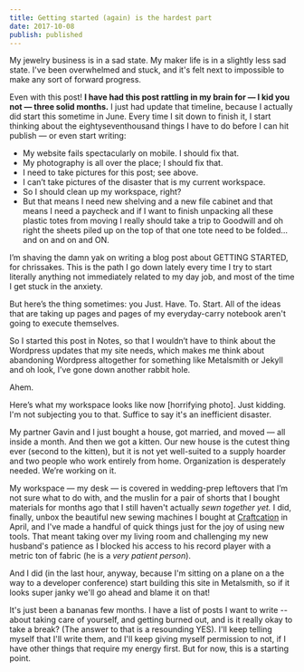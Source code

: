 ```yaml
---
title: Getting started (again) is the hardest part
date: 2017-10-08
publish: published
---
```


My jewelry business is in a sad state. My maker life is in a slightly less sad state. I've been overwhelmed and stuck, and it's felt next to impossible to make any sort of forward progress.

Even with this post! **I have had this post rattling in my brain for — I kid you not — three solid months.** I just had update that timeline, because I actually did start this sometime in June. Every time I sit down to finish it, I start thinking about the eightyseventhousand things I have to do before I can hit publish — or even start writing:

* My website fails spectacularly on mobile. I should fix that.
* My photography is all over the place; I should fix that.
* I need to take pictures for this post; see above.
* I can’t take pictures of the disaster that is my current workspace.
* So I should clean up my workspace, right?
* But that means I need new shelving and a new file cabinet and that means I need a paycheck and if I want to finish unpacking all these plastic totes from moving I really should take a trip to Goodwill and oh right the sheets piled up on the top of that one tote need to be folded…and on and on and ON.

I’m shaving the damn yak on writing a blog post about GETTING STARTED, for chrissakes. This is the path I go down lately every time I try to start literally anything not immediately related to my day job, and most of the time I get stuck in the anxiety.

But here’s the thing sometimes: you Just. Have. To. Start. All of the ideas that are taking up pages and pages of my everyday-carry notebook aren't going to execute themselves.

So I started this post in Notes, so that I wouldn’t have to think about the Wordpress updates that my site needs, which makes me think about abandoning Wordpress altogether for something like Metalsmith or Jekyll and oh look, I’ve gone down another rabbit hole.

Ahem.

Here’s what my workspace looks like now [horrifying photo]. Just kidding. I'm not subjecting you to that. Suffice to say it's an inefficient disaster.

My partner Gavin and I just bought a house, got married, and moved — all inside a month. And then we got a kitten. Our new house is the cutest thing ever (second to the kitten), but it is not yet well-suited to a supply hoarder and two people who work entirely from home. Organization is desperately needed. We’re working on it.

My workspace — my desk — is covered in wedding-prep leftovers that I’m not sure what to do with, and the muslin for a pair of shorts that I bought materials for months ago that I still haven't actually _sewn together yet._ I did, finally, unbox the beautiful new sewing machines I bought at [Craftcation](URL) in April, and I've made a handful of quick things just for the joy of using new tools. That meant taking over my living room and challenging my new husband's patience as I blocked his access to his record player with a metric ton of fabric (he is a _very patient person_).

And I did (in the last hour, anyway, because I'm sitting on a plane on a the way to a developer conference) start building this site in Metalsmith, so if it looks super janky we'll go ahead and blame it on that!

It's just been a bananas few months. I have a list of posts I want to write -- about taking care of yourself, and getting burned out, and is it really okay to take a break? (The answer to that is a resounding YES). I'll keep telling myself that I'll write them, and I'll keep giving myself permission to not, if I have other things that require my energy first. But for now, this is a starting point.
